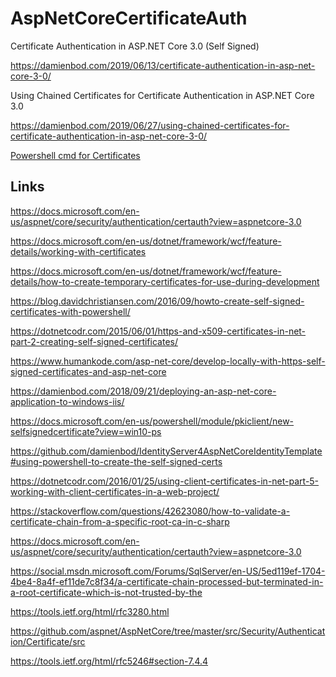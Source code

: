 # AspNetCoreCertificateAuth

Certificate Authentication in ASP.NET Core 3.0 (Self Signed)

https://damienbod.com/2019/06/13/certificate-authentication-in-asp-net-core-3-0/

Using Chained Certificates for Certificate Authentication in ASP.NET Core 3.0

https://damienbod.com/2019/06/27/using-chained-certificates-for-certificate-authentication-in-asp-net-core-3-0/



[Powershell cmd for Certificates](https://github.com/damienbod/AspNetCoreCertificateAuth/blob/master/Certs/README.md)

## Links 

https://docs.microsoft.com/en-us/aspnet/core/security/authentication/certauth?view=aspnetcore-3.0

https://docs.microsoft.com/en-us/dotnet/framework/wcf/feature-details/working-with-certificates

https://docs.microsoft.com/en-us/dotnet/framework/wcf/feature-details/how-to-create-temporary-certificates-for-use-during-development

https://blog.davidchristiansen.com/2016/09/howto-create-self-signed-certificates-with-powershell/

https://dotnetcodr.com/2015/06/01/https-and-x509-certificates-in-net-part-2-creating-self-signed-certificates/

https://www.humankode.com/asp-net-core/develop-locally-with-https-self-signed-certificates-and-asp-net-core

https://damienbod.com/2018/09/21/deploying-an-asp-net-core-application-to-windows-iis/

https://docs.microsoft.com/en-us/powershell/module/pkiclient/new-selfsignedcertificate?view=win10-ps

https://github.com/damienbod/IdentityServer4AspNetCoreIdentityTemplate#using-powershell-to-create-the-self-signed-certs

https://dotnetcodr.com/2016/01/25/using-client-certificates-in-net-part-5-working-with-client-certificates-in-a-web-project/

https://stackoverflow.com/questions/42623080/how-to-validate-a-certificate-chain-from-a-specific-root-ca-in-c-sharp

https://docs.microsoft.com/en-us/aspnet/core/security/authentication/certauth?view=aspnetcore-3.0

https://social.msdn.microsoft.com/Forums/SqlServer/en-US/5ed119ef-1704-4be4-8a4f-ef11de7c8f34/a-certificate-chain-processed-but-terminated-in-a-root-certificate-which-is-not-trusted-by-the

https://tools.ietf.org/html/rfc3280.html

https://github.com/aspnet/AspNetCore/tree/master/src/Security/Authentication/Certificate/src

https://tools.ietf.org/html/rfc5246#section-7.4.4
